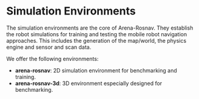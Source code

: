 # Simulation Environments

The simulation environments are the core of Arena-Rosnav. They establish the robot simulations for training and testing the mobile robot navigation approaches. This includes the generation of the map/world, the physics engine and sensor and scan data.

We offer the following environments:

- **arena-rosnav**: 2D simulation environment for benchmarking and training.
- **arena-rosnav-3d**: 3D environment especially designed for benchmarking.

